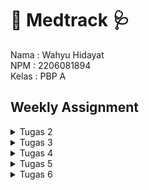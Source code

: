 # 💊 Medtrack 🩺 #


Nama : Wahyu Hidayat <br>
NPM : 2206081894 <br>
Kelas : PBP A 

## ##

## Weekly Assignment ## 

<details>
<summary>Tugas 2</summary>
<br>

# <span id="tugas-2">Tugas 2</span> #

## Contents ## 
- [Membuat Sebuah Proyek Django Baru](#tugas-2-1) 
- [Membuat Aplikasi Dengan Nama `main` Pada Proyek](#tugas-2-2)
- [Melakukan Routing Pada Proyek Agar Dapat Menjalankan Aplikasi `main`](#tugas-2-3) 
- [Membuat Model Pada Aplikasi `main` Dengan Nama `Item` dan Memiliki Atribut](#tugas-2-4) 
- [_Deployment_ ke Adaptable](#tugas-2-5)
- [Bagan Django](#tugas-2-6)
- [Mengapa _Virtual Environment_ Digunakan](#tugas-2-7)
- [MVC, MVT, dan MVVM](#tugas-2-8)

## <span id="tugas-2-1">Membuat Sebuah Proyek Django Baru</span> ##

1. Buat direktori baru dengan nama `medtrack`.
2. Masuk ke dalam direktori tersebut dan buka `Terminal`.
3. Buat __virtual environment__ dengan menjalankan perintah berikut.
```bash
python -m venv env
```
4. Aktifkan __virtual environment__ dengan perintah berikut.
```bash
source env/bin/activate
```
5. Buat berkas `requirements.txt` di direktori yang sama dan tambahkan __dependencies__
```
django
gunicorn
whitenoise
psycopg2-binary
requests
urllib3
```
6. Pasang __dependencies__ dengan perintah berikut (pastikan __virtual environment__ dalam keadaan aktif)
```bash
pip install -r requirements.txt
```
7. Buat proyek Django bernama `medtrack` dengan perintah berikut.
```bash
django-admin startproject medtrack .
```
8. Buka `settings.py` dan tambahkan `*` pada `ALLOWED_HOSTS`
```python
...
ALLOWED_HOSTS = ["*"]
...
```
9. Jalankan server Django dengan perintah berikut (pastikan berkas `manage.py` ada di direktori yang aktif pada `Terminal`)
```bash
./manage.py runserver
```
10. Buka http://localhost:8000/ untuk melihat apakah Django berhasil dibuat atau tidak.
11. Buat repositori GitHub baru bernama `medtrack`.
12. Inisiasi direktori `medtrack` sebagai repositori Git.
13. Tambahkan berkas `.gitignore` pada direktori lokal `medtrack` dan isi berkas dengan:
```
# Django
*.log
*.pot
*.pyc
__pycache__
db.sqlite3
media

# Backup files
*.bak 

# If you are using PyCharm
# User-specific stuff
.idea/**/workspace.xml
.idea/**/tasks.xml
.idea/**/usage.statistics.xml
.idea/**/dictionaries
.idea/**/shelf

# AWS User-specific
.idea/**/aws.xml

# Generated files
.idea/**/contentModel.xml

# Sensitive or high-churn files
.idea/**/dataSources/
.idea/**/dataSources.ids
.idea/**/dataSources.local.xml
.idea/**/sqlDataSources.xml
.idea/**/dynamic.xml
.idea/**/uiDesigner.xml
.idea/**/dbnavigator.xml

# Gradle
.idea/**/gradle.xml
.idea/**/libraries

# File-based project format
*.iws

# IntelliJ
out/

# JIRA plugin
atlassian-ide-plugin.xml

# Python
*.py[cod] 
*$py.class 

# Distribution / packaging 
.Python build/ 
develop-eggs/ 
dist/ 
downloads/ 
eggs/ 
.eggs/ 
lib/ 
lib64/ 
parts/ 
sdist/ 
var/ 
wheels/ 
*.egg-info/ 
.installed.cfg 
*.egg 
*.manifest 
*.spec 

# Installer logs 
pip-log.txt 
pip-delete-this-directory.txt 

# Unit test / coverage reports 
htmlcov/ 
.tox/ 
.coverage 
.coverage.* 
.cache 
.pytest_cache/ 
nosetests.xml 
coverage.xml 
*.cover 
.hypothesis/ 

# Jupyter Notebook 
.ipynb_checkpoints 

# pyenv 
.python-version 

# celery 
celerybeat-schedule.* 

# SageMath parsed files 
*.sage.py 

# Environments 
.env 
.venv 
env/ 
venv/ 
ENV/ 
env.bak/ 
venv.bak/ 

# mkdocs documentation 
/site 

# mypy 
.mypy_cache/ 

# Sublime Text
*.tmlanguage.cache 
*.tmPreferences.cache 
*.stTheme.cache 
*.sublime-workspace 
*.sublime-project 

# sftp configuration file 
sftp-config.json 

# Package control specific files Package 
Control.last-run 
Control.ca-list 
Control.ca-bundle 
Control.system-ca-bundle 
GitHub.sublime-settings 

# Visual Studio Code
.vscode/* 
!.vscode/settings.json 
!.vscode/tasks.json 
!.vscode/launch.json 
!.vscode/extensions.json 
.history
```
14. `add`, `commit`, dan `push` direktori tersebut ke GitHub.

## <span id="tugas-2-2">Membuat Aplikasi Dengan Nama `main` Pada Proyek</span> ##
1. Jalankan perintah berikut untuk membuat aplikasi baru (pastikan `Terminal` berjalan dengan `medtrack` sebagai direktori yang aktif).
```bash
python manage.py startapp main
```
2. Direktori `main` akan terbentuk dan berisi struktur awal untuk aplikasi.
3. Daftarkan aplikasi `main` ke dalam proyek.
    - Buka berkas `settings.py` di dalam direktori proyek `medtrack`.
    - Tambahkan `main` ke dalam variabel `INSTALLED_APPS`
    ```python
    INSTALLED_APPS = [
        ...,
        'main',
        ...
    ]
    ``` 

## <span id="tugas-2-3">Melakukan Routing Pada Proyek Agar Dapat Menjalankan Aplikasi `main`</span> ##
1. Buat berkas `urls.py` di dalam direktori `main`.
2. Isi `urls.py` dengan kode berikut:
```python
from django.urls import path
from main.views import show_main

app_name = 'main'

urlpatterns = [
    path('', show_main, name='show_main'),
]
```
3. Buka berkas `urls.py` di dalam direktori proyek `medtrack` (bukan yang di dalam direktori aplikasi `main`).
4. Impor fungsi `include` dari `django.urls`.
```python
...
from django.urls import path, include
...
```
5. Tambahkan rute URL berikut untuk mengarahkan ke tampilan `main` di dalam variabel `urlpatterns`.
```python
urlpatterns = [
    ...
    path('main/', include('main.urls')),
    ...
]
```

## <span id="tugas-2-4">Membuat Model Pada Aplikasi `main` Dengan Nama `Item` dan Memiliki Atribut</span> ##

1. Buka berkas `models.py` pada direktori aplikasi `main`.
2. Isi berkas `models.py` dengan kode berikut.
```python
from django.db import models

class Item(models.Model):
    name = models.CharField(max_length=255)  
    amount = models.IntegerField()           
    description = models.TextField()         
    price = models.IntegerField()            
    date_added = models.DateField(auto_now_add=True)
    category = models.TextField()        
```
- `name` sebagai nama __item__ dengan tipe `CharField`.
- `amount` sebagai jumlah __item__ dengan tipe `IntegerField`.
- `description` sebagai deskripsi __item__ dengan tipe `TextField`.
- `price` sebagai harga __item__ dengan tipe `IntegerField`.
- `date_added` sebagai tanggal __item__ dengan tipe `DateField`.
- `category` sebagai kategori __item__ dengan tipe `TextField`.

## Membuat Sebuah Fungsi Pada `views.py` Untuk Dikembalikan ke Dalam Sebuah __Template__ HTML ##
1. Buka berkas `views.py` yang terletak di dalam berkas aplikasi `main`.
2. Tambahkan bairs impor berikut di bagian paling atas berkas.
```python
from django.shortcuts import render
```
3. Tambahkan fungsi `show_main` berikut:
```python
def show_main(request):
    context = {
        'user': 'Wahyu Hidayat',
        'class': 'PBP A',
        'name': 'Stethoscope',
        'category': "Medical Equipment",
        'amount' : 10,
        'price' : 2000000,
        'description': 'A medical tool used by healthcare professionals to listen to internal body sounds such as heartbeats and respiration.'
    }

    return render(request, "main.html", context)
```
4. Buat direktori baru bernama `templates` di dalam direktori aplikasi `main`.
5. Di dalam direktori `templates`, buat berkas baru bernama `main.html` dengan isi sebagai berikut.
```html
<h1>Medtrack</h1>

<h5>Name: </h5>
<p>{{ user }}</p>
<h5>Class: </h5>
<p>{{ class }}</p>

<h4>Name: </h4>
<p>{{ name }}</p>
<h4>Amount: </h4>
<p>{{ amount }}</p>
<h4>Price: </h4>
<p>Rp.{{ price }}</p>
<h4>Category: </h4>
<p>{{ category }}</p>
<h4>Description: </h4>
<p>{{ description }}</p>
```

## <span id="tugas-2-5">_Deployment_ ke Adaptable</span> ##
1. Login menggunakan GitHub di [Adaptable.io](https://adaptable.io/)
2. Tekan tombol `New App` lalu pilih `Connect an Existing Repository`.
3. Hubungkan [Adaptable.io](https://adaptable.io/) dengan GitHub dan pilih `All Repositories` pada proses instalasi.
4. Pilih repositori proyek `medtrack` sebagai basis aplikasi yang akan di-__deploy__.
5. Pilih branch `main` sebagai `deployment branch`.
6. Pilih `Python App Template` sebagai template deployment.
7. Pilih `PostgreSQL` sebagai tipe basis data yang akan digunakan.
8. Cek versi Python menggunakan `Terminal`
    ```bash
    python3 --version
    ```
    didapat output berikut:
    ```
    Python 3.10.6
    ```
9. Isi 3.10 sebagai versi Python.
10. Pada bagian `Start Command` masukkan perintah `python manage.py migrate && gunicorn medtrack.wsgi`.
11. Masukkan `migrate` sebagai nama aplikasi.
12. Centang bagian `HTTP Listener on PORT` dan klik `Deploy App` untuk memulai proses __deployment__ aplikasi.

## <span id="tugas-2-6">Bagan yang berisi request client ke web aplikasi berbasis Django beserta responnya dan jelaskan pada bagan tersebut kaitan antara `urls.py`, `views.py`, `models.py`, dan berkas `html`</span> ##

![Django MCT Architecture](https://github.com/wahyuhiddayat/medtrack/blob/main/images/DjangoMVTArchitecture.png)

1. User mengirim `request` yang mana akan ditangani oleh `controller` (`view.py`).
2. `views.py` akan mengirim `QuerySets` kepada `Models` untuk diproses.
3. Database akan melakukan operasi _Read_ dari `Models`, dan kemudian melakukan operasi _Write_ untuk memperbarui `Models`.
4. `models.py` akan mengirimkan `ResultSet` ke `views.py`.
5. `views.py` akan menampilkan respons ke `Templates` untuk ditampilkan kepada pengguna.


## <span id="tugas-2-7">Mengapa _Virtual Environment_ Digunakan</span> ##

_Virtual environment_ digunakan karena memiliki kemampuan untuk menjaga isolasi antara _package_ dan _dependencies_ dari aplikasi kita. Ini menghindari potensi konflik dengan versi lain yang mungkin ada di sistem komputer kita. Dengan demikian, kita dapat dengan mudah bekerja pada berbagai proyek yang menggunakan versi berbeda tanpa khawatir mengenai konflik. Selain itu, penggunaan _virtual environment_ membantu dalam manajemen proyek dengan lebih baik. Lebih lanjut, dengan mengizinkan kita untuk menggunakan hanya _package_ dan _library_ yang benar-benar diperlukan, _virtual environment_ juga meningkatkan efisiensi sumber daya proyek kita, menghindari penggunaan yang tidak perlu dari seluruh _library_ yang tersedia.

## <span id="tugas-2-8">MVC, MVT, dan MVVM</span> ##

## 1. MVC (Model View Controller)

Model-View-Controller (MVC) adalah pola arsitektur yang memisahkan sebuah aplikasi menjadi tiga komponen logis utama: Model, View, dan Controller. Setiap komponen ini dibangun untuk menangani aspek pengembangan yang spesifik dalam sebuah aplikasi. MVC adalah salah satu kerangka kerja pengembangan web standar industri yang paling sering digunakan untuk membuat proyek-proyek yang dapat diukur dan dapat diperluas.

- **Model**: Representasi data dan logika bisnis dalam aplikasi. Model mengelola semua operasi yang berkaitan dengan data.

- **View**: Bertanggung jawab untuk menampilkan data kepada pengguna. Ini adalah tampilan grafis atau antarmuka pengguna.

- **Controller**: Menangani interaksi pengguna, menerima input dari pengguna, dan mengarahkan perubahan ke Model atau View yang sesuai.

## 2. MVT (Model View Template)

Django, sebuah kerangka kerja Python untuk membuat aplikasi web, didasarkan pada arsitektur Model-View-Template (MVT). MVT adalah pola desain perangkat lunak untuk mengembangkan aplikasi web.

- **Model**: Serupa dengan konsep Model dalam MVC, mengelola data dan logika bisnis.

- **View**: Bertanggung jawab untuk menampilkan data dan biasanya memiliki elemen-elemen logika tampilan.

- **Template**: Merupakan bagian yang khas dari kerangka kerja Django. Template adalah file yang mendefinisikan tampilan dan cara data ditempatkan di dalamnya.

## 3. MVVM (Model View ViewModel)

MVVM adalah pola arsitektur, yang diciptakan oleh arsitek Microsoft Ken Cooper dan Ted Peters. MVVM (Model-View-ViewModel) secara jelas memisahkan logika bisnis sebuah aplikasi dari antarmuka pengguna. Tujuan utama dari arsitektur MVVM adalah membuat tampilan sepenuhnya independen dari logika aplikasi.

- **Model**: Sama seperti dalam MVC dan MVT, mengelola data dan logika bisnis.

- **View**: Bertanggung jawab untuk menampilkan elemen antarmuka pengguna, tetapi tidak memiliki logika bisnis yang signifikan.

- **ViewModel**: Merupakan perantara antara Model dan View. Ini mengelola tampilan data dan berisi logika yang diperlukan untuk tampilan. ViewModel memungkinkan View untuk tetap terpisah dari Model dan mendorong penggunaan data yang lebih dekat dengan tampilan.
</details>


<details>
<summary>Tugas 3</summary>
<br>

# <span id="tugas-3">Tugas 3</span> #

## Contents ## 
- [Membuat Input `form` Untuk Menambahkan Objek Model](#tugas-3-1)
- [Menambahkan 5 Fungsi `views` Untuk Melihat Objek yang Sudah Ditambahkan Dalam Format HTML, XML, JSON, XML by _ID_, dan JSON by _ID_](#tugas-3-2)
- [Membuat Routing URL Untuk Masing-Masing `views` yang Telah Ditambahkan](#tugas-3-3)
- [Mengakses Kelima URL Menggunakan Postman](#tugas-3-4)
- [Perbedaan Form `POST` dan `GET` dalam Django](#tugas-3-5)
- [Perbedaan XML, JSON, dan HTML dalam Konteks Pengiriman Data](#tugas-3-6)
- [Mengapa JSON Sering Digunakan dalam Pertukaran Data Antara Aplikasi Web Modern](#tugas-3-7)

## <span id="tugas-3-1">Membuat Input `form` Untuk Menambahkan Objek Model</span> ##

1. Jalankan _virtual environment_ dan karena saya menggunakan MacOS maka saya menggunakan command berikut:
    ```bash
    source env/bin/activate
    ```
2. Buka `urls.py` yang ada pada folder `medtrack` dan modifikasi _path_ `main/` menjadi `''` pada `urlpatterns`.

    _Before_
    ```python
    urlpatterns = [
    path('admin/', admin.site.urls),
    path('main/', include('main.urls')),
    ]
    ```
    After
    ```python
    urlpatterns = [
    path('admin/', admin.site.urls),
    path('main/', include('main.urls')),
    ]
    ```

3. Buat _folder_ `templates` pada root folder.
4. Buat berkas HTML baru bernama `base.html` yang akan berfungsi sebagai _template_ dasar.
    ```html
    {% load static %}
    <!DOCTYPE html>
    <html lang="en">
        <head>
            <meta charset="UTF-8" />
            <meta
                name="viewport"
                content="width=device-width, initial-scale=1.0"
            />
            {% block meta %}
            {% endblock meta %}
        </head>

        <body>
            {% block content %}
            {% endblock content %}
        </body>
    </html>
    ```
5. Buka `settings.py` pada subdirektori `medtrack` dan tambahkan kode berikut agar membuat berkas `base.html` terdeteksi sebagai berkas _template_
    ```python
    ...
    TEMPLATES = [
        {
            'BACKEND': 'django.template.backends.django.DjangoTemplates',
            'DIRS': [BASE_DIR / 'templates'], # Tambahkan kode ini
            'APP_DIRS': True,
            ...
        }
    ]
    ...
    ```
6. Buka berkas `main.html` pada subdirektori `templates` yang ada pada direktori `main` dan ubah isinya.
    ```html
    {% extends 'base.html' %}

    {% block content %}
        <h1>Medtrack</h1>

        <h5>Name:</h5>
        <p>{{name}}</p>

        <h5>Class:</h5>
        <p>{{class}}</p>
    {% endblock content %}
    ```
    > Kode di atas sama saja dengan kode sebelumnya tetapi hanya menggunakan `base.html` sebagai _template_ utama.
7. Buat berkas baru pada direktori `main` dengan nama `forms.py` untuk membuat struktur form yang dapat menerima data produk baru. Tambahkan kode berikut ke dalam berkas `forms.py`.
    ```python
    from django.forms import ModelForm
    from main.models import Item

    class ProductForm(ModelForm):
        class Meta:
            model = Item
            fields = ["name", "price", "description"]
    ```
8. Buka berkas `views.py` yang ada pada folder main dan tambahkan beberapa import berikut pada bagian paling atas.
    ```python
    from django.http import HttpResponseRedirect
    from main.forms import ProductForm
    from django.urls import reverse
    ```
9. Buat fungsi baru dengan nama `create_product` pada berkas tersebut yang menerima parameter request dan tambahkan potongan kode di bawah ini untuk menghasilkan formulir yang dapat menambahkan data produk secara otomatis ketika data di-submit dari form.
    ```python
    def create_product(request):
    form = ProductForm(request.POST or None)

    if form.is_valid() and request.method == "POST":
        form.save()
        return HttpResponseRedirect(reverse('main:show_main'))

    context = {'form': form}
    return render(request, "create_product.html", context)
    ```
10. Ubahlah fungsi `show_main` yang sudah ada pada berkas `views.py` menjadi seperti berikut.
    ```python
    def show_main(request):
    items = Item.objects.all()

    context = {
        'name': 'Wahyu Hidayat', 
        'class': 'PBP A', 
        'products': items
    }

    return render(request, "main.html", context)
    ```
11. Buka `urls.py` yang ada pada folder `main` dan import fungsi `create_product`
    ```python
    from main.views import show_main, create_product
    ```
12. Tambahkan path _url_ ke dalam `urlpatterns` pada `urls.py` di `main` untuk mengakses fungsi yang sudah di-import pada poin sebelumnya.
    ```python
    path('create-product', create_product, name='create_product'),
    ```
13. Buat berkas HTML baru dengan nama `create_product.html` pada direktori main/templates. Isi `create_product.html` dengan kode berikut.
    ```html
    {% extends 'base.html' %} 

    {% block content %}
    <h1>Add New Item</h1>

    <form method="POST">
        {% csrf_token %}
        <table>
            {{ form.as_table }}
            <tr>
                <td></td>
                <td>
                    <input type="submit" value="Add Item"/>
                </td>
            </tr>
        </table>
    </form>

    {% endblock %}
    ```
14. Buka `main.html` dan tambahkan kode berikut di dalam {% block content %} untuk menampilkan data produk dalam bentuk _table_ serta tombol "Add New Item" yang akan _redirect_ ke halaman form.

## <span id="tugas-3-2">Menambahkan 5 Fungsi `views` Untuk Melihat Objek yang Sudah Ditambahkan Dalam Format HTML, XML, JSON, XML by _ID_, dan JSON by _ID_</span> ##
### HTML ###
Buka berkas `views.py` pada direktori `main` dan ubah fungsi `show_main` menjadi sebagai berikut untuk menampilkan semua objek `Item`
```python
from main.models import Item

def show_main(request):
    items = Item.objects.all()

    context = {
        'name': 'Wahyu Hidayat', 
        'class': 'PBP A', 
        'products': items
    }

    return render(request, "main.html", context)
```
### XML ###
Buka berkas `views.py` pada direktori `main` dan tambahkan _import_ _HttpResponse_ dan _Serializer_
```python
from django.http import HttpResponse
from django.core import serializers
```
Tambahkan kode berikut:
```python
def show_xml(request):
    data = Item.objects.all()
    return HttpResponse(serializers.serialize("xml", data), content_type="application/xml")
```
Import fungsi tadi ke `urls.py` pada direktori `main`
```python
from main.views import show_main, create_product, show_xml 
```
Tambahkan path _url_ ke dalam `urlpatterns` untuk mengakses fungsi yang sudah diimpor tadi.
```python
...
path('xml/', show_xml, name='show_xml'), 
...
```
### JSON ###
Buka berkas `views.py` pada direktori `main` dan tambahkan kode berikut
```python
def show_json(request):
    data = Item.objects.all()
    return HttpResponse(serializers.serialize("json", data), content_type="application/json")
```
Import fungsi tadi ke `urls.py` pada direktori `main`
```python
from main.views import show_main, create_product, show_xml 
```
Tambahkan path _url_ ke dalam `urlpatterns` untuk mengakses fungsi yang sudah diimpor tadi.
```python
...
path('json/', show_json, name='show_json'), 
...
```
### XML _by_ ID ###
Buka berkas `views.py` pada direktori `main` dan tambahkan kode berikut
```python
def show_xml_by_id(request, id):
    data = Item.objects.filter(pk=id)
    return HttpResponse(serializers.serialize("xml", data), content_type="application/xml")
```
Import fungsi tadi ke `urls.py` pada direktori `main`
```python
from main.views import show_main, create_product, show_xml, show_json, show_xml_by_id
```
Tambahkan path _url_ ke dalam `urlpatterns` untuk mengakses fungsi yang sudah diimpor tadi.
```python
path('xml/<int:id>/', show_xml_by_id, name='show_xml_by_id'),
```

### JSON _by_ ID ###
Buka berkas `views.py` pada direktori `main` dan tambahkan kode berikut
```python
def show_json_by_id(request, id):
    data = Item.objects.filter(pk=id)
    return HttpResponse(serializers.serialize("json", data), content_type="application/json")
```
Import fungsi tadi ke `urls.py` pada direktori `main`
```python
from main.views import show_main, create_product, show_xml, show_json, show_xml_by_id, show_json_by_id 
```
Tambahkan path _url_ ke dalam `urlpatterns` untuk mengakses fungsi yang sudah diimpor tadi.
```python
path('json/', show_json, name='show_json'), 
```

## <span id="tugas-3-3">Membuat Routing URL Untuk Masing-Masing Views yang Telah Ditambahkan Pada Poin 2</span> ##
Buka `urls.py` pada direktori `main` dan tambahkan kode berikut
```python
from main.views import show_main, create_product, show_xml, show_json, show_xml_by_id, show_json_by_id 

urlpatterns = [
    ...
    path('create-product', create_product, name='create_product'),
    path('xml/', show_xml, name='show_xml'), 
    path('json/', show_json, name='show_json'), 
    path('xml/<int:id>/', show_xml_by_id, name='show_xml_by_id'),
    path('json/<int:id>/', show_json_by_id, name='show_json_by_id'), 
    ...
    ]
```

## <span id="tugas-3-4">Mengakses Kelima URL Menggunakan Postman</span> ##
### HTML ###
![Postman HTML](https://github.com/wahyuhiddayat/medtrack/blob/main/images/PostmanHTML.png)

### JSON ###
![Postman JSON](https://github.com/wahyuhiddayat/medtrack/blob/main/images/PostmanJSON.png)

### XML ###
![Postman XML](https://github.com/wahyuhiddayat/medtrack/blob/main/images/PostmanXML.png)

### JSON by ID ###
![Postman JSON by ID](https://github.com/wahyuhiddayat/medtrack/blob/main/images/PostmanJSONById.png)

### XML by ID ###
![Postman XML by ID](https://github.com/wahyuhiddayat/medtrack/blob/main/images/PostmanXMLById.png)

## <span id="tugas-3-5">Perbedaan Form `POST` dan `GET` dalam Django</span> ##
1. `POST`
- Digunakan untuk mengumpulkan data dan meng-encode data tersebut untuk dikirimkan ke server.
- Lebih aman untuk melindungi data karena tidak akan diekspos di URL.
- Digunakan untuk request yang mengubah keadaan sistem, seperti request untuk melakukan perubahan di database.
- Data yang dikirim dengan metode POST melewati header HTTP sehingga keamanan bergantung pada protokol HTTP.
- Data tidak terlihat di URL, sehingga tidak disimpan dalam riwayat browser atau log server web.
- Cocok untuk menambahkan data baru (mengirim data dari formulir HTML) ke dalam database.

2. `GET`
- Digunakan untuk mengirim permintaan request ke server untuk mendapatkan data yang ada di database.
- Request parameter dari method GET ditambahkan ke URL.
- Lebih baik tidak digunakan untuk informasi yang sensitif karena request dari GET terlihat di URL, yang dapat membahayakan keamanan.
- Mengumpulkan data menjadi sebuah string untuk membuat URL bersama dengan nilai-nilainya.
- Digunakan untuk permintaan yang tidak mengubah keadaan sistem, seperti formulir pencarian web.

## <span id="tugas-3-6">Perbedaan XML, JSON, dan HTML dalam Konteks Pengiriman Data</span> ##
1. `XML (eXtensible Markup Language)`
- XML adalah bahasa markup yang digunakan untuk mengorganisir dan menyimpan data secara hierarkis.
- XML memiliki aturan ketat terkait dengan sintaksis dan strukturnya, seperti adanya tag pembuka dan penutup untuk setiap elemen data.
- XML digunakan secara luas untuk pertukaran data antara aplikasi yang berbeda, terutama dalam lingkungan di mana struktur data yang kompleks dan metadata diperlukan.

2. `JSON (JavaScript Object Notation)`
- JSON adalah format ringkas untuk merepresentasikan data dalam bentuk objek dan array.
- JSON lebih ringan dan mudah dibaca oleh manusia dibandingkan dengan XML.
- JSON sering digunakan dalam pengembangan web dan aplikasi karena formatnya yang bersahabat dengan bahasa pemrograman seperti JavaScript.

3. `HTML (HyperText Markup Language)`
- HTML adalah bahasa markup yang digunakan untuk membuat struktur halaman web dan menampilkan konten di browser.
- HTML memiliki elemen dan tag yang digunakan untuk mengatur tampilan dan struktur halaman web.
- HTML bukanlah format yang digunakan untuk pertukaran data seperti XML atau JSON, tetapi digunakan untuk menampilkan data secara visual di browser.

## <span id="tugas-3-7">Mengapa JSON Sering Digunakan dalam Pertukaran Data Antara Aplikasi Web Modern</span> ##
1. Ringkas dan Mudah Dibaca
    - JSON memiliki format yang ringkas dan mudah dibaca oleh manusia. Ini membuatnya ideal untuk pertukaran data yang perlu dipahami oleh pengembang atau administrator sistem. Karena strukturnya yang sederhana, JSON seringkali lebih kompak dibandingkan dengan format lain seperti XML, sehingga menghemat bandwidth.

2. _Language-independent_
    - JSON adalah format data yang independen dari bahasa pemrograman, yang berarti dapat digunakan dengan berbagai bahasa pemrograman seperti JavaScript, Python, PHP, dan banyak lainnya. Hal ini memungkinkan aplikasi yang ditulis dalam bahasa yang berbeda untuk berkomunikasi dengan mudah.

3. Integrasi Web
    - JSON sangat cocok untuk aplikasi web karena bahasa JavaScript secara alami mendukung JSON. Ini memungkinkan browser untuk mengurai data JSON dengan mudah, membuatnya ideal untuk komunikasi antara browser dan server, serta dalam penggunaan API web.

4. Struktur Data yang Fleksibel
    - JSON memungkinkan representasi data yang bersarang dan kompleks, yang cocok untuk data yang memiliki hierarki atau hubungan yang rumit. Ini membuatnya sangat fleksibel untuk menggambarkan berbagai jenis data.

5. Mendukung Tipe Data yang Umum
    - JSON mendukung tipe data umum seperti string, angka, boolean, array, dan objek. Hal ini memudahkan untuk menggambarkan berbagai jenis data, termasuk data teks, numerik, tanggal, dan waktu.

6. Dukungan oleh Banyak Library
    - Ada banyak library JSON yang tersedia untuk berbagai bahasa pemrograman, yang memudahkan pengolahan dan penguraian JSON. Ini membuat penggunaan JSON sangat efisien dalam pengembangan aplikasi.

7. Pengembangan API
    - JSON sering digunakan dalam pengembangan API RESTful karena formatnya yang intuitif dan mudah dipahami. Ini memungkinkan aplikasi berkomunikasi dengan mudah melalui permintaan HTTP yang menggunakan JSON sebagai format pertukuran data.

8. Dukungan Browser
    - Hampir semua browser web modern mendukung JSON, yang membuatnya sangat cocok untuk pertukaran data antara browser dan server, seperti dalam pengembangan aplikasi web berbasis JavaScript.
</details>


<details>
<summary>Tugas 4</summary>
<br>

# <span id="tugas-4">Tugas 4</span> #

## Contents ##
- [Mengimplementasikan Fungsi Registrasi](#tugas-4-1)
- [Mengimplementasikan Fungsi Login](#tugas-4-2)
- [Mengimplementasikan Fungsi Logout](#tugas-4-3)
- [Membuat Pengguna untuk Mengakses Aplikasi Sebelumnya dengan Lancar](#tugas-4-4)
- [Membuat Dua Akun Pengguna dengan Masing-masing Tiga _Dummy Data_ Menggunakan `model` yang telah Dibuat pada Aplikasi Sebelumnya untuk Setiap Akun di Lokal](#tugas-4-5)
- [Menghubungkan model Item dengan User](#tugas-4-6)
- [Menampilkan Detail Informasi Pengguna yang Sedang _logged in_ Seperti `username` dan Menerapkan `cookies` Seperti _last login_ pada Halaman Utama Aplikasi](#tugas-4-7)
- [Apa itu `Django UserCreationForm` dan Kelebihan dan Kekurangannya](#tugas-4-8)
- [Apa Perbedaan Antara `Autentikasi` dan `Otorisasi` dalam Konteks `Django`, dan Mengapa Keduanya Penting?](#tugas-4-9)
- [Apa Itu Cookies Dalam Konteks Aplikasi Web, dan Bagaimana Django Menggunakan Cookies Untuk Mengelola Data Sesi Pengguna](#tugas-4-10)
- [Apakah Penggunaan Cookies Aman Secara Default dalam Pengembangan Web, atau Apakah Ada Risiko Potensial yang Harus Diwaspadai?](#tugas-4-11)
- [Bonus](#tugas-4-12)

## <span id="tugas-4-1">Mengimplementasikan Fungsi Registrasi</span> ##
1. Buka `views.py` yang ada pada subdirektori `main` dan buat fungsi dengan nama `register` yang menerima parameter `request`.
    ```python
    def register(request):
        form = UserCreationForm()

        if request.method == "POST":
            form = UserCreationForm(request.POST)
            if form.is_valid():
                form.save()
                messages.success(request, 'Your account has been successfully created!')
                return redirect('main:login')
        context = {'form':form}
        return render(request, 'register.html', context)
    ```
2. Tambahkan _import_ `redirect`, `UserCreationForm`, dan `messages` pada bagian paling atas `views.py`.
    ```python
    from django.shortcuts import redirect
    from django.contrib.auth.forms import UserCreationForm
    from django.contrib import messages  
    ```
3. Buat berkas `register.html` pada pada folder `main/templates` lalu isi dengan kode berikut.
    ```html
    {% extends 'base.html' %}

    {% block meta %}
        <title>Register</title>
    {% endblock meta %}

    {% block content %}  

    <div class = "login">
        
        <h1>Register</h1>  

            <form method="POST" >  
                {% csrf_token %}  
                <table>  
                    {{ form.as_table }}  
                    <tr>  
                        <td></td>
                        <td><input type="submit" name="submit" value="Daftar"/></td>  
                    </tr>  
                </table>  
            </form>

        {% if messages %}  
            <ul>   
                {% for message in messages %}  
                    <li>{{ message }}</li>  
                    {% endfor %}  
            </ul>   
        {% endif %}

    </div>  

    {% endblock content %}
    ```
3. Buka `urls.py` pada direktori `main` lalu import fungsi `register` yang sudah dibuat.
    ```python
    from main.views import register
    ```
4. Tambahkan _path url_ ke dalam `urlpatterns` untuk mengakses fungsi yang sudah diimpor tadi.
    ```python
    ...
    path('register/', register, name='register'), 
    ...
    ```

## <span id="tugas-4-2">Mengimplementasikan Fungsi Login</span> ##
1. Buka `views.py` yang ada pada subdirektori `main` dan buat fungsi dengan nama `login_user` yang menerima parameter `request`.
    ```python
    def login_user(request):
        if request.method == 'POST':
            username = request.POST.get('username')
            password = request.POST.get('password')
            user = authenticate(request, username=username, password=password)
            if user is not None:
                login(request, user)
                return redirect('main:show_main')
            else:
                messages.info(request, 'Sorry, incorrect username or password. Please try again.')
        context = {}
        return render(request, 'login.html', context)
    ```
2. Tambahkan import `authenticate` dan `login` pada bagian paling atas `views.py`.
    ```python
    from django.contrib.auth import authenticate, login
    ```
3. Buat berkas `login.html` pada folder `main/templates` lalu isi dengan kode berikut.
    ```python
    {% extends 'base.html' %}

    {% block meta %}
        <title>Login</title>
    {% endblock meta %}

    {% block content %}

    <div class = "login">

        <h1>Login</h1>

        <form method="POST" action="">
            {% csrf_token %}
            <table>
                <tr>
                    <td>Username: </td>
                    <td><input type="text" name="username" placeholder="Username" class="form-control"></td>
                </tr>
                        
                <tr>
                    <td>Password: </td>
                    <td><input type="password" name="password" placeholder="Password" class="form-control"></td>
                </tr>

                <tr>
                    <td></td>
                    <td><input class="btn login_btn" type="submit" value="Login"></td>
                </tr>
            </table>
        </form>

        {% if messages %}
            <ul>
                {% for message in messages %}
                    <li>{{ message }}</li>
                {% endfor %}
            </ul>
        {% endif %}     
            
        Don't have an account yet? <a href="{% url 'main:register' %}">Register Now</a>

    </div>

    {% endblock content %}
    ```
4. Buka `urls.py` pada direktori `main` lalu import fungsi `login_user` yang sudah dibuat.
    ```python
    from main.views import login_user 
    ```
5. Tambahkan _path url_ ke dalam `urlpatterns` untuk mengakses fungsi yang sudah diimpor tadi.
    ```python
    ...
    path('login/', login_user, name='login'),
    ...
    ```

## <span id="tugas-4-3">Mengimplementasikan Fungsi Logout</span> ##
1. Buka `views.py` yang ada pada subdirektori `main` dan buat fungsi dengan nama `logout_user` yang menerima parameter `request`.
    ```python
    def logout_user(request):
        logout(request)
        return redirect('main:login')
    ```
2. Tambahkan import `logout` pada bagian paling atas `views.py`.
    ```python
    from django.contrib.auth import logout
    ```
3. Buat berkas `main.html` pada folder `main/templates` lalu tambahkan kode berikut setelah _hyperlink tag_ untuk _Add New Item_.
    ```python
        ...
    <a href="{% url 'main:logout' %}">
        <button>
            Logout
        </button>
    </a>
    ...
    ```
4. Buka `urls.py` pada direktori `main` lalu import fungsi `logout_user` yang sudah dibuat.
    ```python
    from main.views import logout_user
    ```
5. Tambahkan _path url_ ke dalam `urlpatterns` untuk mengakses fungsi yang sudah diimpor tadi.
    ```python
    ...
    path('logout/', logout_user, name='logout'),
    ...
    ```

## <span id="tugas-4-4">Membuat Pengguna untuk Mengakses Aplikasi Sebelumnya dengan Lancar</span> ##
1. Buka `views.py` pada subdirektori `main` dan tambahkan import `login_required` pada bagian paling atas.
    ```python
    from django.contrib.auth.decorators import login_required
    ```
2. Tambahkan kode `@login_required(login_url='/login')` di atas fungsi `show_main` agar halaman `main` hanya dapat diakses oleh pengguna yang sudah _login_ (terautentikasi).
    ```python
    ...
    @login_required(login_url='/login')
    def show_main(request):
    ...
    ```

## <span id="tugas-4-5">Membuat Dua Akun Pengguna dengan Masing-masing Tiga _Dummy Data_ Menggunakan `model` yang telah Dibuat pada Aplikasi Sebelumnya untuk Setiap Akun di Lokal</span> ##
1. Username "adriano"
![Adriano's Items](https://github.com/wahyuhiddayat/medtrack/blob/main/images/Screenshot%202023-09-26%20at%209.36.54%20PM.png)

2. Username "langit"
![Langit's Items](https://github.com/wahyuhiddayat/medtrack/blob/main/images/Screenshot%202023-09-26%20at%209.37.21%20PM.png)


## <span id="tugas-4-6">Menghubungkan model `Item` dengan `User`</span> ##
1. Buka `models.py` yang ada pada subdirektori `main` dan tambahkan kode berikut:
    ```python
    ...
    from django.contrib.auth.models import User
    ...
    ```
2. Pada model `Item` yang sudah dibuat, tambahkan potongan kode berikut:
    ```python
    class Item(models.Model):
        user = models.ForeignKey(User, on_delete=models.CASCADE)
        ...
    ```
3. Buka `views.py` yang ada pada subdirektori `main`, dan ubah potongan kode pada fungsi `create_product` menjadi sebagai berikut:
    ```python
    def create_product(request):
    form = ProductForm(request.POST or None)

    if form.is_valid() and request.method == "POST":
        item = form.save(commit=False)
        item.user = request.user
        item.save()
        return HttpResponseRedirect(reverse('main:show_main'))

    context = {'form': form}
    return render(request, "create_product.html", context)
    ```
4. Modifikasi fungsi `show_main` menjadi sebagai berikut.
    ```python
    def show_main(request):
        items = Item.objects.filter(user=request.user)

        context = {
            'name': request.user.username,
            ...
    ...
    ```
5. Simpan semua perubahan, dan lakukan migrasi model dengan `python manage.py makemigrations`

## <span id="tugas-4-7">Menampilkan Detail Informasi Pengguna yang Sedang _logged in_ Seperti `username` dan Menerapkan `cookies` Seperti _last login_ pada Halaman Utama Aplikasi</span> ##
1. Buka `views.py` yang ada pada subdirektori `main` dan tambahkan import `HttpResponseRedirect`, `reverse`, dan `datetime`.
    ```python
    import datetime
    from django.http import HttpResponseRedirect
    from django.urls import reverse
    ```
2. Ubah fungsi `login_user` pada __blok__ `if user is not None` menjadi potongan kode berikut. 
    ```python
    ...
    if user is not None:
        login(request, user)
        response = HttpResponseRedirect(reverse("main:show_main")) 
        response.set_cookie('last_login', str(datetime.datetime.now()))
        return response
    ...
    ```
3. Pada fungsi `show_main`, tambahkan potongan kode `'last_login': request.COOKIES['last_login']` ke dalam variabel `context`.
    ```python
    context = {
        'name': request.user.username,
        'class': 'PBP A', 
        'products': items,
        'last_login': request.COOKIES['last_login'],
    }
    ```
4. Ubah fungsi `logout_user` menjadi seperti potongan kode berikut.
    ```python
    def logout_user(request):
        logout(request)
        response = HttpResponseRedirect(reverse('main:login'))
        response.delete_cookie('last_login')
        return response
    ```
5. Buka berkas `main.html` dan tambahkan potongan kode berikut.
    ```python
    ...
    <h5>Sesi terakhir login: {{ last_login }}</h5>
    ...
    ```

## <span id="tugas-4-8">Apa itu `Django UserCreationForm` dan Kelebihan dan Kekurangannya</span> ##
`UserCreationForm` adalah impor formulir bawaan yang memudahkan pembuatan formulir pendaftaran pengguna dalam aplikasi web. Dengan formulir ini, pengguna baru dapat mendaftar dengan mudah di situs web Anda tanpa harus menulis kode dari awal.

## Kelebihan dan Kekurangan UserCreationForm Django

| **Kelebihan**                                      | **Penjelasan Kelebihan**                                                                                                 | **Kekurangan**                         | **Penjelasan Kekurangan**                                                                                                                |
|----------------------------------------------------|------------------------------------------------------------------------------------------------------------------------- |----------------------------------------|------------------------------------------------------------------------------------------------------------------------------------------|
| Siap Pakai                                         | Tidak perlu membuat form pendaftaran dari awal. `UserCreationForm` sudah menyediakan field yang diperlukan.              | Tidak Fleksibel                        | Formulir ini sangat dasar dan mungkin tidak memenuhi kebutuhan spesifik suatu aplikasi.                                                  |
| Validasi Otomatis                                  | Formulir ini memiliki validasi bawaan, seperti memeriksa kesamaan kata sandi dan keberadaan nama pengguna yang sama.     | Tampilan Standar                       | Tampilan dan styling dari UserCreationForm adalah standar Django, memerlukan penyesuaian untuk desain antarmuka pengguna yang kustom.    |
| Integrasi dengan Model User                        | Terintegrasi dengan baik dengan model User yang ada di `django.contrib.auth.models`, memudahkan penyimpanan ke database. | Fungsionalitas Terbatas                | Form ini hanya untuk pembuatan pengguna. Untuk fitur lain seperti aktivasi email harus menambahkan logika sendiri.                       |
| Keamanan                                           | Membantu mencegah masalah keamanan umum, seperti injeksi SQL.                                                            |                                        |                                                                                                                                          |


## <span id="tugas-4-9">Apa Perbedaan Antara `Autentikasi` dan `Otorisasi` dalam Konteks `Django`, dan Mengapa Keduanya Penting?</span> ##
### Autentikasi ###
Autentikasi adalah proses verifikasi identitas pengguna. Dengan kata lain, memastikan bahwa pengguna yang mencoba mengakses suatu sumber daya adalah siapa yang mereka klaim sebagai diri mereka.

Django menyediakan sistem autentikasi bawaan yang memungkinkan pengguna untuk mendaftar, masuk, dan keluar dari aplikasi. Modul ini dapat ditemukan di django.contrib.auth. Dengan bantuan User model dan form seperti `AuthenticationForm` dan `UserCreationForm`, Django mempermudah proses autentikasi pengguna.

### Otorisasi ###
Otorisasi adalah proses penentuan apa yang diperbolehkan dilakukan oleh pengguna yang telah terautentikasi. Ini berkaitan dengan pemberian atau pembatasan hak akses ke sumber daya tertentu berdasarkan identitas atau peran pengguna.

Setelah pengguna berhasil terautentikasi, Django menggunakan sistem izin (_permissions_) untuk menentukan apa yang dapat dan tidak dapat dilakukan oleh pengguna tersebut. Misalnya, seseorang mungkin hanya mengizinkan pengguna dengan status "admin" untuk mengedit atau menghapus postingan blog. Django memungkinkan pengembang untuk mendefinisikan izin khusus pada model dan memeriksa izin tersebut saat mengakses tampilan tertentu.

### Pentingnya Autentikasi dan Otorisasi ###
### Mengapa Autentikasi dan Otorisasi Penting?

| **Aspek**                             | **Penjelasan**                                                                                                                                                                                 |
|---------------------------------------|-------------------------------------------------------------------------------------------------------------------------------------------------------------------------------------------------|
| **Keamanan**                          | Autentikasi memastikan bahwa hanya pengguna yang sah yang dapat mengakses aplikasi, sementara otorisasi memastikan bahwa pengguna tersebut hanya dapat melakukan tindakan yang diperbolehkannya. |
| **Kustomisasi Pengalaman Pengguna**   | Dengan membedakan antara pengguna yang berbeda dan apa yang diizinkan mereka lakukan, aplikasi dapat disesuaikan tampilan dan fungsionalitasnya berdasarkan peran dan kebutuhan pengguna.       |
| **Integritas Data**                   | Otorisasi memastikan bahwa hanya pengguna yang berwenang yang dapat melakukan operasi yang mungkin mempengaruhi integritas data, seperti mengedit atau menghapus entri.                        |
| **Pemenuhan Kebijakan dan Ketentuan** | Dalam banyak aplikasi, ada kebutuhan hukum atau kebijakan untuk memastikan bahwa data hanya dapat diakses atau dimodifikasi oleh individu tertentu. Autentikasi dan otorisasi memungkinkan pemenuhan kebijakan ini.   |


## <span id="tugas-4-10">Apa Itu Cookies Dalam Konteks Aplikasi Web, dan Bagaimana Django Menggunakan Cookies Untuk Mengelola Data Sesi Pengguna</span> ##
### Apa Itu Cookies Dalam Konteks Aplikasi Web? ###

Cookies dalam konteks aplikasi web adalah potongan kecil informasi yang disimpan di peramban pengguna oleh server web. Cookies biasanya digunakan untuk mengidentifikasi pengguna, menyimpan preferensi pengguna, atau informasi lain yang perlu diingat antar sesi browsing. Tujuannya adalah untuk memberikan pengalaman yang disesuaikan bagi pengguna. Sebagai contoh, ketika seseorang mengunjungi situs web belanja dan situs tersebut mengingat item yang telah ditambahkan ke keranjang belanja, itu adalah kerja dari cookies.

### Bagaimana Django Menggunakan Cookies Untuk Mengelola Data Sesi Pengguna? ###

Django menyediakan sistem sesi bawaan yang memungkinkan aplikasi untuk menyimpan dan mengambil data sesi spesifik pengguna. Data ini dienkripsi dan aman, dan dapat digunakan untuk menyimpan informasi seperti ID pengguna, preferensi, atau data lain yang harus tetap konsisten di antara berbagai permintaan dari pengguna yang sama.

Secara default, Django menggunakan cookies untuk mengimplementasikan data sesi. Ini bekerja dengan cara menyimpan ID sesi unik dalam cookie di peramban pengguna, yang kemudian dikaitkan dengan data sesi di server. Setiap kali pengguna kembali ke aplikasi, peramban akan mengirimkan cookie ini kembali ke server, memungkinkan Django untuk mengambil data sesi yang sesuai dengan pengguna tersebut.

Dengan menggunakan cookies untuk sesi, Django dapat memastikan bahwa pengalaman pengguna tetap konsisten dan disesuaikan selama mereka berinteraksi dengan aplikasi web. Namun, penting untuk diingat bahwa ada batas ukuran untuk cookies, jadi jika perlu menyimpan banyak data sesi, mungkin perlu mempertimbangkan solusi lain seperti sesi berbasis database yang juga didukung oleh Django.

## <span id="tugas-4-11">Apakah Penggunaan Cookies Aman Secara Default dalam Pengembangan Web, atau Apakah Ada Risiko Potensial yang Harus Diwaspadai?</span> ##

Penggunaan cookies dalam pengembangan web tidak selalu aman secara default. Meskipun cookies dapat menjadi alat yang berguna untuk menyimpan informasi antar sesi pengguna dan mempersonalisasi pengalaman pengguna, ada juga sejumlah risiko keamanan yang dapat muncul jika tidak dikelola dengan benar.

### Risiko Potensial yang Harus Diwaspadai:

| **Risiko**                   | **Penjelasan**                                                                                                                                                                                                                                    |
|------------------------------|---------------------------------------------------------------------------------------------------------------------------------------------------------------------------------------------------------------------------------------------------|
| **Intersepsi Cookies**       | Jika situs web tidak menggunakan HTTPS, cookies dapat dengan mudah diintersepsi oleh pihak ketiga selama transmisi. Ini berarti informasi sensitif yang disimpan dalam cookies dapat jatuh ke tangan yang salah.                                 |
| **Cross-site Scripting (XSS)** | Serangan XSS dapat memungkinkan penyerang untuk membaca cookies dari peramban pengguna. Dengan mengakses cookies, penyerang mungkin mendapatkan akses ke sesi pengguna dan informasi lain yang terkait.                                           |
| **Cross-site Request Forgery (CSRF)** | Meskipun bukan serangan langsung terhadap cookies, CSRF memanfaatkan kepercayaan situs terhadap peramban pengguna. Penyerang dapat menipu pengguna untuk melakukan tindakan tertentu tanpa pengetahuannya, memanfaatkan cookies yang aktif. |
| **Cookie Overwriting**       | Jika situs tidak dengan hati-hati menentukan nama cookies, situs lain dapat menulis ulang cookies tersebut, menggantikan nilai aslinya dengan nilai yang berpotensi berbahaya.                                                                    |
| **Perlindungan Insufficient** | Jika cookies menyimpan informasi sensitif tanpa enkripsi atau tanpa penggunaan atribut keamanan seperti `HttpOnly` atau `Secure`, maka data tersebut lebih rentan terhadap kompromi.                                                              |

## <span id="tugas-4-12">Bonus</span> ##
![Bonus Tugas 4](https://github.com/wahyuhiddayat/medtrack/blob/main/static/images/bonus-tugas4.png)

</details>

<details>
<summary>Tugas 5</summary>
<br>

# <span id="tugas-5">Tugas 5</span> #

## Contents ## 
- [Manfaat dan Penggunaan Element Selector](#tugas-5-1)
- [HTML5 Tag](#tugas-5-2)
- [Perbedaan _Margin_ dan _Padding_](#tugas-5-3)
- [Perbedaan _Framework_ CSS Tailwind dan Bootstrap](#tugas-5-4)
- [Menambahkan Bootstrap ke Aplikasi](#tugas-5-5) 
- [Menambahkan Fitur _Edit_ pada Aplikasi](#tugas-5-6)
- [Membuat Fungsi untuk Menghapus Data Produk](#tugas-5-7)
- [Kustomisasi Halaman `login`](#tugas-5-8)
- [Kustomisasi Halaman `register`](#tugas-5-9)
- [Kustomisasi Halaman `main`](#tugas-5-10)
- [Kustomisasi Halaman `add item`](#tugas-5-11)
- [Kustomisasi Halaman `edit item`](#tugas-5-12)



## <span id="tugas-5-1">Manfaat dari setiap element selector dan kapan waktu yang tepat untuk menggunakannya</span> ##
Dalam CSS, _selector_ digunakan untuk memilih elemen-elemen HTML yang akan diberi style. 
1. __Universal Selector__
    - Manfaat: Memilih semua elemen di dalam sebuah dokumen.
    - Kapan Menggunakannya: Ketika ingin memberikan style yang sama ke semua elemen.
    - Contoh:
        ```css
        * {
            margin: 0;
            padding: 0;
        }
        ```
2. __Type Selector (Element Selector)__
    - Manfaat: Memilih semua elemen dengan jenis tertentu.
    - Kapan Menggunakannya: Ketika ingin memberikan _style_ kepada semua elemen dengan jenis yang sama, misalnya semua elemen `<h1>` atau semua elemen `<p>`.
    - Contoh:
        ```css
        h1 {
            color: blue;
        }
        ```
3. __Class Selector (.classname)__
    - Manfaat: Memilih semua elemen yang memiliki atribut `class` tertentu.
    - Kapan Menggunakannya: Ketika ingin memberikan style khusus ke sekelompok elemen yang memiliki atribut class yang sama.
    - Contoh:
        ```css
        .highlight {
            background-color: yellow;
        }
        ```
4. __ID Selector (#idname)__
    - Manfaat: Memilih elemen tunggal yang memiliki atribut `id` tertentu.
    - Kapan Menggunakannya: Ketika ingin memberikan style khusus ke satu elemen saja yang memiliki atribut id tertentu.
    - Contoh:
        ```css
        #header {
            background-color: gray;
        }
        ```
5. __Descendant Selector__
    - Manfaat: Memilih elemen berdasarkan hubungan keturunannya.
    - Kapan Menggunakannya: Ketika ingin memberikan style kepada elemen berdasarkan konteksnya dalam struktur HTML.
    - Contoh:
        ```css
        article p {
            color: red;
            }
        ```
6. __Descendant Selector__
    - Manfaat: Memilih elemen berdasarkan hubungan keturunannya.
    - Kapan Menggunakannya: Ketika ingin memberikan style kepada elemen berdasarkan konteksnya dalam struktur HTML.
    - Contoh:
        ```css
        article p {
            color: red;
            }
        ```
        > Hanya elemen `<p>` yang berada di dalam `<article>` yang akan mendapatkan style 👍.
7. __Child Selector (parent > child)__
    - Manfaat: Memilih semua elemen yang secara langsung merupakan anak dari elemen tertentu.
    - Kapan Menggunakannya: Ketika ingin memilih elemen anak langsung dari sebuah elemen induk, tanpa memilih elemen yang bersarang lebih dalam (child).
    - Contoh:
        ```css
        ul > li {
            list-style-type: square;
        }
        ```
        > Hanya `<li>` yang langsung berada di bawah `<ul>` (tanpa adanya `<ol>` atau `<ul>` lain di antaranya) yang akan terpilih 👍.
7. __Attribute Selector__
    - Manfaat: 
        - `[attr]`: Memilih elemen dengan atribut tertentu
        - `[attr=value]`: Memilih elemen dengan nilai atribut tertentu.
    - Kapan Menggunakannya: Ketika ingin memberikan style berdasarkan keberadaan atau nilai dari atribut tertentu.
    - Contoh:
        ```css
        input[type=text] {
            border: 1px solid black;
        }
        ```
8. __Pseudo-classes__
    - Manfaat: Memilih elemen berdasarkan keadaan tertentu, bukan berdasarkan namanya, contohnya `:hover`, `:active`, `:first-child`, `:nth-child()`.
    - Kapan Menggunakannya: Ketika ingin memberikan style berdasarkan keadaan atau urutan elemen.
    - Contoh:
        ```css
        a:hover {
            color: red;
        }

        p:first-child {
            font-weight: bold;
        }
        ```
9. __Pseudo-elements__
    - Manfaat: Membuat seleksi pada bagian tertentu dari elemen, contohnya `::before`, `::after`, `::first-line`, `::first-letter`.
    - Kapan Menggunakannya: Ketika ingin memodifikasi atau menambahkan konten ke bagian tertentu dari elemen.
    - Contoh:
        ```css
        p::first-line {
            font-weight: bold;
        }

        div::before {
            content: "Note: ";
            font-weight: bold;
        }
        ```
10. __Grouping Selector__
    - Manfaat: Menggabungkan selector untuk menerapkan style yang sama ke beberapa elemen.
    - Kapan Menggunakannya: Ketika ingin menerapkan style yang sama ke lebih dari satu selector.
    - Contoh:
        ```css
        h1, h2, h3 {
            font-family: Arial, sans-serif;
        }
        ```
11. __Combination Selectors__
    - Manfaat: Mengkombinasikan beberapa selector untuk menciptakan seleksi yang lebih spesifik.
    - Kapan Menggunakannya: Ketika ingin menargetkan elemen dengan lebih spesifik, Anda bisa menggunakan combination selectors.
    - Contoh:
        ```css
        div + p {
            margin-top: 20px;
        }

        h1 ~ h2 {
            color: green;
        }
        ```

## <span id="tugas-5-2">Jelaskan HTML5 Tag yang kamu ketahui.</span> ##
- `<!DOCTYPE>`: Menentukan tipe dokumen
- `<html>`: Mendefinisikan dokumen HTML
- `<head>`: Berisi metadata/informasi untuk dokumen
- `<title>`: Mendefinisikan judul untuk dokumen
- `<body>`: Mendefinisikan isi dari dokumen
- `<h1>` - `<h6>`: Mendefinisikan judul (heading) di HTML
- `<p>`: Mendefinisikan paragraf
- <`br>`: Memasukkan jeda baris tunggal
- `<hr>`: Mendefinisikan perubahan tematik dalam konten
- `<!--...-->`: Mendefinisikan sebuah komentar
- `<abbr>`: Mendefinisikan sebuah akronim
- `<b>`: Mendefinisikan teks tebal
- `<sub>`: Mendefinisikan teks subskrip
- `<sup>`: Mendefinisikan teks superskrip
- `<form>`: Mendefinisikan sebuah form HTML untuk masukan pengguna
- `<input>`: Mendefinisikan kontrol masukan
- `<textarea>`: Mendefinisikan kontrol masukan multiline (area teks)
- `<button>`: DMendefinisikan tombol yang dapat diklik
- `<label>`: Mendefinisikan label untuk elemen `<input>`
- `<img>`: Mendefinisikan sebuah gambar
- `<audio>`: Mendefinisikan konten suara
- `<video>`: Mendefinisikan video atau film
- `<a>`: Mendefinisikan hyperlink
- `<link>`: Mendefinisikan hubungan antara dokumen dengan sumber eksternal (sering digunakan untuk menghubungkan ke lembar gaya)
- `<nav>`: Mendefinisikan tautan navigasi
- `<ul>`: Mendefinisikan daftar tidak berurutan
- `<ol>`: Mendefinisikan daftar berurutan
- `<li>`: Mendefinisikan item daftar
- `<table>`: Mendefinisikan tabel
- `<th>`: Mendefinisikan sel header dalam tabel
- `<tr>`: Mendefinisikan baris dalam tabel
- `<td>`: Mendefinisikan sel dalam tabel
- `<style>`: Mendefinisikan informasi gaya untuk dokumen
- `<div>`: Mendefinisikan bagian dalam dokumen
- `<span>`: Mendefinisikan bagian dalam dokumen
- `<header>`: Mendefinisikan header untuk dokumen atau bagian
- `<footer>`: Mendefinisikan footer untuk dokumen atau bagian
- `<section>`: Mendefinisikan bagian dalam dokumen
- `<head>`: Mendefinisikan informasi tentang dokumen
- `<meta>`: Mendefinisikan metadata tentang dokumen HTML

## <span id="tugas-5-3">Jelaskan perbedaan antara margin dan padding</span> ##
![Margin and Padding](https://github.com/wahyuhiddayat/medtrack/blob/main/static/images/margin%20vs%20padding.png)

## Perbedaan antara Margin dan Padding

| Aspek                | Margin                                                                                                                     | Padding                                                                                                                    |
|----------------------|----------------------------------------------------------------------------------------------------------------------------|-----------------------------------------------------------------------------------------------------------------------------|
| **Lokasi**           | Merupakan ruang di luar batas (border) elemen. Mengatur jarak antara elemen dengan elemen lain di sekitarnya.               | Merupakan ruang di antara konten elemen dan batas (border) elemen tersebut. Mengatur jarak antara konten elemen dengan batas elemen.  |
| **Pengaruh Terhadap Layout** | Dapat menyebabkan elemen saling menjauh atau mendekat, karena mempengaruhi ruang di luar elemen.                         | Tidak mempengaruhi jarak antar elemen, tetapi dapat mempengaruhi ukuran keseluruhan elemen jika tidak menggunakan `box-sizing: border-box`. |
| **Warna Latar Belakang** | Tidak akan mewarisi warna latar belakang dari elemen. Margin selalu transparan.                                            | Mewarisi warna latar belakang dari elemen. Jika elemen memiliki background color, maka padding juga akan menampilkan warna tersebut.       |
| **Collapsing**       | Dapat "collapse". Ini berarti jika dua elemen berurutan memiliki margin vertikal (atas dan bawah), margin terbesar dari keduanya yang akan digunakan, bukan jumlah keduanya. | Tidak pernah "collapse". Padding dari dua elemen yang berdekatan akan selalu ditambahkan bersama.                                    |


## <span id="tugas-5-4">Perbedaan antara framework CSS Tailwind dan Bootstrap</span> ##
Tailwind CSS dan Bootstrap adalah dua framework CSS populer yang sering digunakan oleh pengembang web untuk membangun antarmuka pengguna yang responsif dan menarik. 

1. __Pendekatan Desain__
    - __Tailwind CSS__
        - Mengadopsi pendekatan _utility-first_, di mana kelas utilitas digunakan untuk membangun antarmuka secara bertahap.
        - Menyediakan kebebasan total dalam desain tanpa keterikatan pada desain komponen spesifik.
        - Cenderung membutuhkan kelas tambahan pada elemen untuk mendapatkan tampilan yang diharapkan.
    - __Bootstrap__
        - Memiliki desain yang sudah ditentukan, menyajikan komponen yang telah dirancang sebelumnya.
        - Efisien untuk _prototyping_ dan membangun halaman dengan cepat tanpa perlu desain spesifik.
        - Pendekatan berbasis komponen memungkinkan tampilan yang konsisten dengan upaya minimal.
2. __Ukuran File__
    - __Tailwind CSS__
        - Secara standar memiliki ukuran file yang besar. Tetapi, dengan alat seperti PurgeCSS, ukuran file CSS bisa diperkecil berdasarkan kelas yang digunakan.
    - __Bootstrap__
        - Mencakup ukuran file yang lebih besar akibat beragam komponennya. Namun, Bootstrap menawarkan kemungkinan untuk mengurangi ukuran dengan memilih komponen spesifik saja.
3. __Customisasi__
    - __Tailwind CSS__
        - Menawarkan fleksibilitas tinggi, memudahkan modifikasi konfigurasi sesuai kebutuhan desain.
        - Pendekatan _utility-first_ memberikan kebebasan total dalam menciptakan desain yang unik.
    - __Bootstrap__
        - Bisa disesuaikan, namun terdapat batasan dalam mengubah desain dasar komponen yang sudah tersedia.
        - Desain yang sangat khusus mungkin memerlukan penyesuaian intensif pada komponen atau kelas Bootstrap.

__Kapan Menggunakan Bootstrap daripada Tailwind:__
- Saat kebutuhan membangun prototipe dengan kecepatan tinggi.
- Ketika diperlukan solusi komprehensif yang mencakup komponen desain beserta javascript.
- Jika sudah terbiasa dengan Bootstrap dan mendapati pendekatannya sesuai.

__Kapan Menggunakan Tailwind daripada Bootstrap:__
- Saat keinginan ada pada kebebasan desain tanpa keterbatasan komponen spesifik.
- Ketika pendekatan utility-first lebih disukai dan ada keinginan membangun tampilan dari dasar.
- Saat tujuan adalah menciptakan tampilan yang unik, bukan berdasarkan template Bootstrap.

## <span id="tugas-5-5">Menambahkan Bootstrap ke Aplikasi</span> ##
1. Buka `base.html` pada direktori `templates` di _root project_ dan tambahkan kode berikut.
    ```html
    <head>
        {% block meta %}
            <meta charset="UTF-8" />
            <meta name="viewport" content="width=device-width, initial-scale=1">
        {% endblock meta %}
    </head>
    ```
    Kode tersebut berfungsi agar halaman web dapat menyesuaikan ukuran dan perilaku perangkat _mobile_.
2. Tambahkan `Bootstrap CSS` dan `JS`.
    ```html
    {% endblock meta %}
        <link href="https://cdn.jsdelivr.net/npm/bootstrap@5.3.2/dist/css/bootstrap.min.css" rel="stylesheet" integrity="sha384-T3c6CoIi6uLrA9TneNEoa7RxnatzjcDSCmG1MXxSR1GAsXEV/Dwwykc2MPK8M2HN" crossorigin="anonymous">
        <script src="https://code.jquery.com/jquery-3.6.0.min.js" integrity="sha384-KyZXEAg3QhqLMpG8r+J4jsl5c9zdLKaUk5Ae5f5b1bw6AUn5f5v8FZJoMxm6f5cH1" crossorigin="anonymous"></script>
        <script src="https://cdn.jsdelivr.net/npm/@popperjs/core@2.11.8/dist/umd/popper.min.js" integrity="sha384-I7E8VVD/ismYTF4hNIPjVp/Zjvgyol6VFvRkX/vR+Vc4jQkC+hVqc2pM8ODewa9r" crossorigin="anonymous"></script>
        <script src="https://cdn.jsdelivr.net/npm/bootstrap@5.3.2/dist/js/bootstrap.min.js" integrity="sha384-BBtl+eGJRgqQAUMxJ7pMwbEyER4l1g+O15P+16Ep7Q9Q+zqX6gSbd85u4mG4QzX+" crossorigin="anonymous"></script>
    ```

## <span id="tugas-5-6">Menambahkan Fitur _Edit_ pada Aplikasi</span> ##
1. Buka `views.py` pada subdirektori `main` dan tambahkan kode berikut:
    ```python
    def edit_product(request, id):
    # Get product berdasarkan ID
    item = Item.objects.get(pk = id)

    # Set product sebagai instance dari form
    form = ProductForm(request.POST or None, instance=item)

    if form.is_valid() and request.method == "POST":
        # Simpan form dan kembali ke halaman awal
        form.save()
        return HttpResponseRedirect(reverse('main:show_main'))

    context = {'form': form}
    return render(request, "edit_product.html", context)
    ```
2. Buat berkas `edit_product.html` pada subdirektori `main/templates` dan isi dengan kode berikut:
    ```html
    {% extends 'base.html' %}

    {% load static %}

    {% block content %}

    <h1>Edit Product</h1>

    <form method="POST">
        {% csrf_token %}
        <table>
            {{ form.as_table }}
            <tr>
                <td></td>
                <td>
                    <input type="submit" value="Edit Product"/>
                </td>
            </tr>
        </table>
    </form>

    {% endblock %}
    ```
3. _Import_ fungsi `edit_product` di `urls.py` pada direktori `main` dan juga tambahkan _path_ url ke dalam `urlpatterns`.
    ```python
    from main.views import edit_product

    ...
    path('edit-product/<int:id>', edit_product, name='edit_product'),
    ...
    ```
4. Buka `main.html` pada subdirektori `main/templates` dan tambahkan kode berikut sejajar dengan elemen `<td>` terakhir untuk memunculkan _button_ _edit_
    ```html
    <td>
        <a href="{% url 'main:edit_product' product.pk %}">
            <button>
                Edit
            </button>
        </a>
    </td>
    ```

## <span id="tugas-5-7">Membuat Fungsi untuk Menghapus Data Produk</span> ##
1. Tambahkan fungsi `delete_product` pada `views.py` di folder `main`
    ```python
    def delete_product(request, id):
        # Get data berdasarkan ID
        item = Item.objects.get(pk = id)
        # Hapus data
        item.delete()
        # Kembali ke halaman awal
        return HttpResponseRedirect(reverse('main:show_main'))
    ```
2. _Import_ fungsi `delete_product` di `urls.py` pada direktori `main` dan juga tambahkan _path_ url ke dalam `urlpatterns`.
    ```python
    from main.views import delete_product

    ...
    path('delete/<int:id>', delete_product, name='delete_product'),
    ...
    ```

## <span id="tugas-5-8">Kustomisasi Halaman `login`</span> ##
Membuat `css` dengan cara menambahkan kode berikut pada `login.html` di direktori `main/templates`.
    ```html
    <style>
        (isi kode CSS)
    </style>
    ```

![Login](https://github.com/wahyuhiddayat/medtrack/blob/main/static/images/login%20preview.png)

## <span id="tugas-5-9">Kustomisasi Halaman `register`</span> ##
Membuat `css` dengan cara menambahkan kode berikut pada `register.html` di direktori `main/templates`.
    ```html
    <style>
        (isi kode CSS)
    </style>
    ```

![Register](https://github.com/wahyuhiddayat/medtrack/blob/main/static/images/register%20preview.png)

## <span id="tugas-5-10">Kustomisasi Halaman `main`</span> ##
Membuat `css` dengan cara menambahkan kode berikut pada `main.html` di direktori `main/templates`.
    ```html
    <style>
        (isi kode CSS)
    </style>
    ```

![Main](https://github.com/wahyuhiddayat/medtrack/blob/main/static/images/main%20page%20preview.png)

## <span id="tugas-5-11">Kustomisasi Halaman `add item`</span> ##
Membuat `css` dengan cara menambahkan kode berikut pada `create_product.html` di direktori `main/templates`.
    ```html
    <style>
        (isi kode CSS)
    </style>
    ```

![Add New Item](https://github.com/wahyuhiddayat/medtrack/blob/main/static/images/add%20new%20item%20preview.png)

## <span id="tugas-5-12">Kustomisasi Halaman `edit item`</span> ##
Membuat `css` dengan cara menambahkan kode berikut pada `edit_product.html` di direktori `main/templates`.
    ```html
    <style>
        (isi kode CSS)
    </style>
    ```

![Edit Item](https://github.com/wahyuhiddayat/medtrack/blob/main/static/images/edit%20product%20preview.png)
</details>

<details>
<summary>Tugas 6</summary>
<br>

# <span id="tugas-6">Tugas 6</span> #

## Contents ## 
- [Jelaskan perbedaan antara asynchronous programming dengan synchronous programming](#tugas-6-1)
- [Dalam penerapan JavaScript dan AJAX, terdapat penerapan paradigma event-driven programming. Jelaskan maksud dari paradigma tersebut dan sebutkan salah satu contoh penerapannya pada tugas ini](#tugas-6-2)
- [Jelaskan penerapan asynchronous programming pada AJAX](#tugas-6-3)
- [Pada PBP kali ini, penerapan AJAX dilakukan dengan menggunakan Fetch API daripada library jQuery. Bandingkanlah kedua teknologi tersebut dan tuliskan pendapat kamu teknologi manakah yang lebih baik untuk digunakan](#tugas-6-4)
- [Implementasi](#tugas-6-5)

## <span id="tugas-6-1">Jelaskan perbedaan antara asynchronous programming dengan synchronous programming</span> ##

Pemrograman sinkronis (synchronous programming) dan pemrograman asinkronis (asynchronous programming) adalah dua pendekatan fundamental dalam pemrograman yang berbeda dalam cara mereka mengeksekusi kode dan menangani aktivitas yang berjalan dalam aplikasi.

### Asynchronous Programming
- __Alur Eksekusi__ : Dalam pemrograman sinkronis, kode dijalankan berurutan, satu per satu. Sebuah operasi atau tugas harus selesai sebelum operasi selanjutnya dapat dimulai. Ini berarti bahwa pada satu waktu, hanya ada satu bagian dari program yang sedang dieksekusi.
- __Blokir (Blocking)__ : Operasi sinkronis blokir eksekusi; yaitu, mereka menghentikan alur eksekusi program hingga operasi selesai. Misalnya, saat program melakukan permintaan I/O (Input/Output), seperti membaca file atau mengunduh konten dari web, eksekusi program akan berhenti ("terblokir") hingga operasi I/O selesai.
- __Kemudahan Pemahaman dan Debugging__ : Karena operasi dieksekusi secara berurutan, pemrograman sinkronis cenderung lebih mudah dipahami dan di-debug. Namun, pendekatan ini dapat menyebabkan aplikasi menjadi tidak responsif jika ada operasi yang membutuhkan waktu lama untuk selesai.

### Synchronous Programming
- __Alur Eksekusi__ : Dalam pemrograman asinkronis, kode dapat dieksekusi tanpa menunggu operasi sebelumnya selesai. Ini memungkinkan program untuk menangani tugas lain atau operasi tanpa diblokir oleh operasi yang memakan waktu lama.
- __Non-Blokir (Non-Blocking)__ : Operasi asinkronis non-blokir, yang berarti bahwa mereka tidak menghentikan alur eksekusi program. Sebaliknya, operasi seperti I/O dapat diproses di latar belakang, sementara program melanjutkan eksekusi, dan kemudian program diberi tahu ketika operasi tersebut selesai.
- __Kompleksitas__ : Walaupun pendekatan asinkronis dapat meningkatkan kinerja aplikasi, terutama yang bergantung pada I/O atau yang perlu menangani banyak permintaan secara bersamaan (seperti server web), kode asinkronis seringkali lebih kompleks dan bisa lebih sulit untuk dipahami dan di-debug.
- __Pola dan Utilitas__ : Pemrograman asinkronis memerlukan penggunaan pola tertentu, seperti callback, promises, atau async/await (di JavaScript), serta penggunaan event loop dan task queue.

## <span id="tugas-6-2">Dalam penerapan JavaScript dan AJAX, terdapat penerapan paradigma event-driven programming. Jelaskan maksud dari paradigma tersebut dan sebutkan salah satu contoh penerapannya pada tugas ini</span> ##

Paradigma event-driven programming adalah paradigma pemrograman di mana alur eksekusi program ditentukan oleh "events" atau kejadian. Kejadian ini biasanya dipicu oleh tindakan pengguna (seperti klik mouse, penekanan tombol, atau interaksi lainnya), input dari perangkat lain, atau bahkan pesan dari proses lain.

Beberapa contoh penerapannya pada tugas ini adalah:
- Fungsi refreshProducts menggunakan pendekatan ini dengan memuat ulang produk setelah mendapatkan data terbaru dari server. Ini tidak dipicu oleh event langsung, tapi dipanggil setelah event tertentu, seperti perubahan jumlah produk atau penghapusan produk.

- Fungsi changeAmount, editProduct, dan deleteProduct semua dipicu oleh aksi pengguna (klik tombol) dan menjalankan proses tertentu (meningkatkan/mengurangi jumlah, mengedit, menghapus) sebagai respons terhadap event tersebut.

- Fungsi addProduct juga merupakan contoh event-driven programming, di mana ia dipicu oleh event klik tombol dan bertanggung jawab untuk menambahkan produk baru ke database tanpa perlu memuat ulang halaman web.

Semua fungsi ini dipicu oleh event (umumnya aksi klik oleh pengguna) dan merepresentasikan inti dari event-driven programming, di mana alur eksekusi program dikendalikan oleh event eksternal dan bukan alur sekuensial yang ditentukan.

## <span id="tugas-6-3">Jelaskan penerapan asynchronous programming pada AJAX</span> ##

Asynchronous programming dalam konteks AJAX di JavaScript memungkinkan operasi I/O (Input/Output) seperti pengambilan data dari server untuk dijalankan di latar belakang, tanpa mengganggu atau menghentikan eksekusi skrip utama yang berjalan di browser. Ini membuat aplikasi web dapat tetap responsif dan tidak terhenti meskipun sedang menunggu data dari server.

Berikut ini adalah cara kerjanya:

- __Pengiriman Request__ : Sebuah permintaan dikirim ke server menggunakan objek `XMLHttpRequest` atau fungsi `fetch` di JavaScript. Permintaan ini dikirim secara asinkron, yang berarti skrip dapat terus berjalan sementara menunggu respons.

- __Menunggu Respons__ : Browser tidak menunggu respons dari AJAX call untuk terus menjalankan kode berikutnya. Pengguna masih dapat berinteraksi dengan aplikasi web sementara AJAX request sedang diproses.

- __Event Handling__ : Ketika server merespons, sebuah "event" dihasilkan. Untuk menangani respons ini, callback function diatur saat membuat request asinkron. Fungsi ini akan dipanggil ketika respons diterima, memungkinkan skrip untuk kemudian memproses data respons (misalnya, memperbarui UI, menampilkan pesan kesalahan, dsb.).

- __Promise dan Async/Await__ : JavaScript modern menggunakan konsep Promise dan async/await untuk menulis kode asinkron yang lebih bersih dan mudah dibaca. Sebuah `Promise` mewakili hasil akhir dari operasi asinkron. Kata kunci `async` digunakan untuk menandai fungsi sebagai asinkron, dan `await` digunakan di dalam fungsi `async` untuk menunggu hasil dari `Promise`.

Dengan menggunakan AJAX secara asinkron, aplikasi web dapat memuat data, menyegarkan elemen, atau mengirim data ke server di latar belakang, meningkatkan kinerja keseluruhan dan pengalaman pengguna.

## <span id="tugas-6-4">Pada PBP kali ini, penerapan AJAX dilakukan dengan menggunakan Fetch API daripada library jQuery. Bandingkanlah kedua teknologi tersebut dan tuliskan pendapat kamu teknologi manakah yang lebih baik untuk digunakan</span> ##
Fetch API dan jQuery AJAX adalah dua pendekatan yang berbeda untuk melakukan permintaan HTTP asinkron dalam pengembangan web.

### Fetch API ###
- __Modern dan Native__ : Fetch adalah antarmuka native yang datang bawaan dengan browser modern, tidak memerlukan library tambahan.
- __Promise Based__ : Fetch mengembalikan Promise, yang menyediakan cara yang lebih kuat dan fleksibel untuk menangani respons dan kesalahan.
- __Readable Stream__ : Fetch memberi akses ke ReadableStream dari respons, memungkinkan proses data chunk-by-chunk dan dapat mengelola memori dengan lebih efisien untuk aplikasi besar.
- __Lebih Sederhana__ : Fetch cenderung lebih sederhana dan lebih mudah dibaca daripada pendekatan berbasis jQuery.
- __Kurangnya Dukungan Lama__ : Fetch tidak didukung di Internet Explorer, dan di beberapa browser lama lainnya.

### jQuery AJAX ###
- __Kematangan dan Dukungan__ : jQuery telah ada untuk waktu yang lama, sehingga banyak pengembang sudah terbiasa dengannya dan memiliki komunitas besar serta dokumentasi yang luas.
- __Kompatibilitas Browser__ : jQuery menawarkan kompatibilitas browser yang baik, termasuk dukungan untuk Internet Explorer yang lebih lama.
- __Fitur Lengkap__ : jQuery menyediakan serangkaian fitur tingkat tinggi dan plugin, termasuk animasi, manipulasi DOM, dan lainnya selain AJAX.
- __Ukuran Library__ : Menggunakan jQuery hanya untuk AJAX mungkin berlebihan, terutama untuk aplikasi yang tidak memerlukan fitur lain dari library.
- __Callback vs Promises__ : jQuery lebih tua menggunakan callback, meski versi terbaru mendukung Promise.

Dalam konteks proyek web modern, saya memilih Fetch API. Alasannya, Fetch lebih ringkas, tidak perlu _library_ tambahan, dan cara kerjanya yang berbasis Promise membuat kode lebih bersih dan gampang diurus. 


## <span id="tugas-6-5">Implementasi</span> ##
- Karena sebelumnya saya hanya menggunakan `table` untuk kustomisasi tampilan produk pada `main.html`, maka saya akan menggantinya dengan `cards`
    Before:
    ![Before](https://github.com/wahyuhiddayat/medtrack/blob/main/static/images/main%20page%20preview.png)

    After:
    ![After]()
- Saya menambahkan fungsi baru pada `views.py` bernama `get_product_json` yang berfungsi untuk menampilkan data produk pada HTML dengan menggunakan `fetch`.
    ```python
    def get_product_json(request):
            product_item = Product.objects.all()
            return HttpResponse(serializers.serialize('json', product_item))
    ```
    Setelah itu saya mengimport fungsi tersebut pada `urls.py` dan menambahkan _path url_ di bagian `urlpatterns`.
    ```python
    from main.views import get_product_json
    ```

    ```python
    path('get-product/', get_product_json, name='get_product_json'),
    ```
- Saya menambahkan fungsi baru pada `views.py` bernama `add_product_ajax` dengan dekorator `@csrf_exempt` yang berfungsi untuk menampilkan data produk pada HTML dengan menggunakan `fetch`. Saya juga mengimport `from django.views.decorators.csrf import csrf_exempt` pada berkas tersebut. 
    ```python
    ...
    @csrf_exempt
    def add_product_ajax(request):
    if request.method == 'POST':
        name = request.POST.get("name")
        price = request.POST.get("price")
        description = request.POST.get("description")
        user = request.user

        new_product = Product(name=name, price=price, description=description, user=user)
        new_product.save()

        return HttpResponse(b"CREATED", status=201)

    return HttpResponseNotFound()
    ```
- Setelah itu saya melakukan routing untuk fungsi tersebut dengan mengimportnya lalu menambahkan _path url_ pada bagian `urlpatterns`
    ```python
    from main.views import add_product_ajax
    ```

    ```python
    path('create-product-ajax/', add_product_ajax, name='add_product_ajax'),
    ```





</details>

